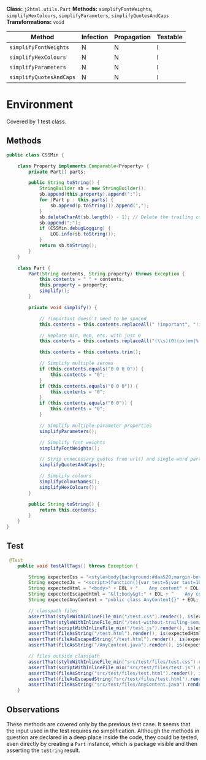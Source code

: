 **Class:** `j2html.utils.Part`
**Methods:** `simplifyFontWeights`, `simplifyHexColours`, `simplifyParameters`, `simplifyQuotesAndCaps`
**Transformations:** `void`

| Method                  | Infection | Propagation | Testable |
|-------------------------|-----------|-------------|----------|
| `simplifyFontWeights`   | N         | N           | I        |
| `simplifyHexColours`    | N         | N           | I        |
| `simplifyParameters`    | N         | N           | I        |
| `simplifyQuotesAndCaps` | N         | N           | I        |

# Environment

Covered by 1 test class.

## Methods

```Java
public class CSSMin {

    class Property implements Comparable<Property> {
        private Part[] parts;

        public String toString() {
            StringBuilder sb = new StringBuilder();
            sb.append(this.property).append(":");
            for (Part p : this.parts) {
                sb.append(p.toString()).append(",");
            }
            sb.deleteCharAt(sb.length() - 1); // Delete the trailing comma.
            sb.append(";");
            if (CSSMin.debugLogging) {
                LOG.info(sb.toString());
            }
            return sb.toString();
        }
    }

    class Part {
        Part(String contents, String property) throws Exception {
            this.contents = " " + contents;
            this.property = property;
            simplify();
        }

        private void simplify() {

            // !important doesn't need to be spaced
            this.contents = this.contents.replaceAll(" !important", "!important");

            // Replace 0in, 0cm, etc. with just 0
            this.contents = this.contents.replaceAll("(\\s)(0)(px|em|%|in|cm|mm|pc|pt|ex)", "$1$2");

            this.contents = this.contents.trim();

            // Simplify multiple zeroes
            if (this.contents.equals("0 0 0 0")) {
                this.contents = "0";
            }
            if (this.contents.equals("0 0 0")) {
                this.contents = "0";
            }
            if (this.contents.equals("0 0")) {
                this.contents = "0";
            }

            // Simplify multiple-parameter properties
            simplifyParameters();

            // Simplify font weights
            simplifyFontWeights();

            // Strip unnecessary quotes from url() and single-word parts, and make as much lowercase as possible.
            simplifyQuotesAndCaps();

            // Simplify colours
            simplifyColourNames();
            simplifyHexColours();
        }

        public String toString() {
            return this.contents;
        }
    }
}


```

## Test

```Java
 @Test
    public void testAllTags() throws Exception {

        String expectedCss = "<style>body{background:#daa520;margin-bottom:10px;margin-left:10px;margin-right:10px;margin-top:10px}</style>";
        String expectedJs = "<script>(function(){var test=5;var tast=10;var testTast=test+tast;console.log(testTast);})();</script>";
        String expectedHtml = "<body>" + EOL + "    Any content" + EOL + "</body>" + EOL;
        String expectedEscapedHtml = "&lt;body&gt;" + EOL + "    Any content" + EOL + "&lt;/body&gt;" + EOL;
        String expectedAnyContent = "public class AnyContent{}" + EOL;

        // classpath files
        assertThat(styleWithInlineFile_min("/test.css").render(), is(expectedCss));
        assertThat(styleWithInlineFile_min("/test-without-trailing-semis.css").render(), is(expectedCss));
        assertThat(scriptWithInlineFile_min("/test.js").render(), is(expectedJs));
        assertThat(fileAsString("/test.html").render(), is(expectedHtml));
        assertThat(fileAsEscapedString("/test.html").render(), is(expectedEscapedHtml));
        assertThat(fileAsString("/AnyContent.java").render(), is(expectedAnyContent));

        // files outside classpath
        assertThat(styleWithInlineFile_min("src/test/files/test.css").render(), is(expectedCss));
        assertThat(scriptWithInlineFile_min("src/test/files/test.js").render(), is(expectedJs));
        assertThat(fileAsString("src/test/files/test.html").render(), is(expectedHtml));
        assertThat(fileAsEscapedString("src/test/files/test.html").render(), is(expectedEscapedHtml));
        assertThat(fileAsString("src/test/files/AnyContent.java").render(), is(expectedAnyContent));
    }

```

## Observations
These methods are covered only by the previous test case.
It seems that the input used in the test requires no simplification. Although 
the methods in question are declared in a deep place inside the code, they could 
be tested, even directly by creating a `Part` instance, which is package visible
and then asserting the `toString` result.
